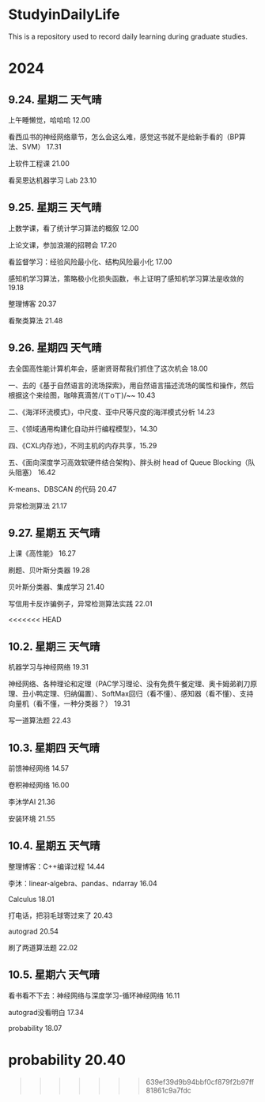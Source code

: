 # StudyinDailyLife
This is a repository used to record daily learning during graduate studies.



# 2024

## 9.24. 星期二 天气晴

上午睡懒觉，哈哈哈 12.00

看西瓜书的神经网络章节，怎么会这么难，感觉这书就不是给新手看的（BP算法、SVM） 17.31

上软件工程课 21.00

看吴恩达机器学习 Lab 23.10

## 9.25. 星期三 天气晴

上数学课，看了统计学习算法的概叙 12.00

上论文课，参加浪潮的招聘会 17.20

看监督学习：经验风险最小化、结构风险最小化 17.00

感知机学习算法，策略极小化损失函数，书上证明了感知机学习算法是收敛的 19.18

整理博客 20.37

看聚类算法 21.48

## 9.26. 星期四 天气晴

去全国高性能计算机年会，感谢贤哥帮我们抓住了这次机会 18.00

一、去的《基于自然语言的流场探索》，用自然语言描述流场的属性和操作，然后根据这个来绘图，咖啡真滴苦/(ㄒoㄒ)/~~ 10.43

二、《海洋环流模式》，中尺度、亚中尺等尺度的海洋模式分析 14.23

三、《领域通用构建化自动并行编程模型》，14.30

四、《CXL内存池》，不同主机的内存共享，15.29

五、《面向深度学习高效软硬件结合架构》、胖头树 head of Queue Blocking（队头阻塞） 16.42

K-means、DBSCAN 的代码 20.47  

异常检测算法 21.17

## 9.27. 星期五 天气晴

上课《高性能》 16.27

刷题、贝叶斯分类器 19.28

贝叶斯分类器、集成学习 21.40

写信用卡反诈骗例子，异常检测算法实践 22.01

<<<<<<< HEAD
## 10.2. 星期三 天气晴

机器学习与神经网络 19.31

神经网络、各种理论和定理（PAC学习理论、没有免费午餐定理、奥卡姆弟剃刀原理、丑小鸭定理、归纳偏置）、SoftMax回归（看不懂）、感知器（看不懂）、支持向量机（看不懂，一种分类器？） 19.31

写一道算法题 22.43

## 10.3. 星期四 天气晴

前馈神经网络 14.57

卷积神经网络 16.00

李沐学AI 21.36

安装环境 21.55

## 10.4. 星期五 天气晴

整理博客：C++编译过程 14.44

李沐：linear-algebra、pandas、ndarray 16.04

Calculus 18.01

打电话，把羽毛球寄过来了 20.43

autograd 20.54

刷了两道算法题 22.02

## 10.5. 星期六 天气晴

看书看不下去：神经网络与深度学习-循环神经网络 16.11

autograd没看明白 17.34

probability 18.07

probability 20.40
=======
>>>>>>> 639ef39d9b94bbf0cf879f2b97ff81861c9a7fdc
